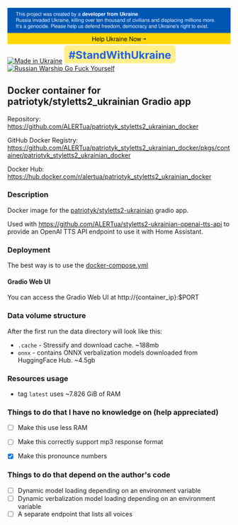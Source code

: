 [![Stand With Ukraine](https://raw.githubusercontent.com/vshymanskyy/StandWithUkraine/main/banner-direct-single.svg)](https://stand-with-ukraine.pp.ua)
[![Made in Ukraine](https://img.shields.io/badge/made_in-Ukraine-ffd700.svg?labelColor=0057b7)](https://stand-with-ukraine.pp.ua)
[![Stand With Ukraine](https://raw.githubusercontent.com/vshymanskyy/StandWithUkraine/main/badges/StandWithUkraine.svg)](https://stand-with-ukraine.pp.ua)
[![Russian Warship Go Fuck Yourself](https://raw.githubusercontent.com/vshymanskyy/StandWithUkraine/main/badges/RussianWarship.svg)](https://stand-with-ukraine.pp.ua)


## Docker container for patriotyk/styletts2_ukrainian Gradio app

Repository: https://github.com/ALERTua/patriotyk_styletts2_ukrainian_docker

GitHub Docker Registry: https://github.com/ALERTua/patriotyk_styletts2_ukrainian_docker/pkgs/container/patriotyk_styletts2_ukrainian_docker

Docker Hub: https://hub.docker.com/r/alertua/patriotyk_styletts2_ukrainian_docker


### Description

Docker image for the [patriotyk/styletts2-ukrainian](https://huggingface.co/spaces/patriotyk/styletts2-ukrainian) gradio app.

Used with https://github.com/ALERTua/styletts2-ukrainian-openai-tts-api to provide an OpenAI TTS API endpoint to use it with Home Assistant.


### Deployment

The best way is to use the [docker-compose.yml](https://github.com/ALERTua/styletts2-ukrainian-openai-tts-api/blob/main/docker-compose.yml)


#### Gradio Web UI

You can access the Gradio Web UI at http://{container_ip}:$PORT


### Data volume structure
After the first run the data directory will look like this:

- `.cache` - Stressify and download cache. ~188mb
- `onnx` - contains ONNX verbalization models downloaded from HuggingFace Hub. ~4.5gb


### Resources usage
- tag `latest` uses ~7.826 GiB of RAM


### Things to do that I have no knowledge on (help appreciated)

- [ ] Make this use less RAM
- [ ] Make this correctly support mp3 response format
- [x] Make this pronounce numbers


### Things to do that depend on the author's code

- [ ] Dynamic model loading depending on an environment variable
- [ ] Dynamic verbalization model loading depending on an environment variable
- [ ] A separate endpoint that lists all voices
